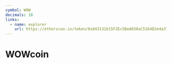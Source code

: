 ```yaml
---
symbol: WOW
decimals: 18
links:
  - name: explorer
    url: https://etherscan.io/token/0x843131b15F2Ec5BeA850aC5164D2e4a3749ad87f
---
```


# WOWcoin

